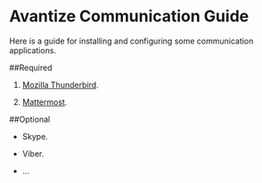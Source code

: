 # Avantize Communication Guide

Here is a guide for installing and configuring some communication applications.

##Required

1. [Mozilla Thunderbird](1-thunderbird/README.md).

2. [Mattermost](1-mattermost/README.md).

##Optional

* Skype.

* Viber.

* ...

